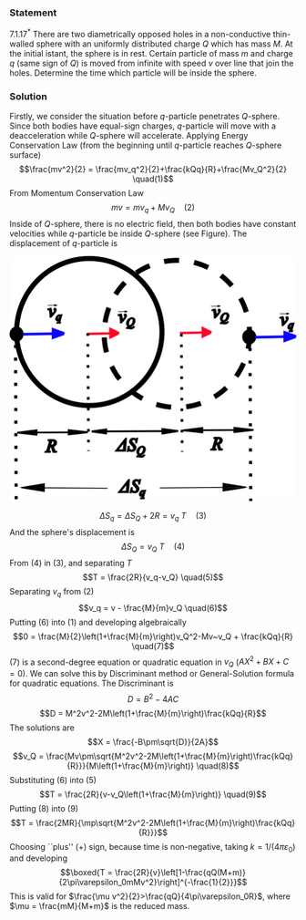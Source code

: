 ###  Statement 

$7.1.17^*$ There are two diametrically opposed holes in a non-conductive thin-walled sphere with an uniformly distributed charge $Q$ which has mass $M$. At the initial istant, the sphere is in rest. Certain particle of mass $m$ and charge $q$ (same sign of $Q$) is moved from infinite with speed $v$ over line that join the holes. Determine the time which particle will be inside the sphere. 

### Solution

Firstly, we consider the situation before $q$-particle penetrates $Q$-sphere. Since both bodies have equal-sign charges, $q$-particle will move with a deacceleration while $Q$-sphere will accelerate. Applying Energy Conservation Law (from the beginning until $q$-particle reaches $Q$-sphere surface) $$\frac{mv^2}{2} = \frac{mv_q^2}{2}+\frac{kQq}{R}+\frac{Mv_Q^2}{2} \quad(1)$$ From Momentum Conservation Law $$mv = mv_q + Mv_Q \quad(2)$$ Inside of $Q$-sphere, there is no electric field, then both bodies have constant velocities while $q$-particle be inside $Q$-sphere (see Figure). The displacement of $q$-particle is 

![ Particle motion inside the sphere |505x431, 42%](../../img/7.1.17/7.1.17.png)

$$\Delta S_q = \Delta S_Q+2R = v_q~T \quad(3)$$ And the sphere's displacement is $$\Delta S_Q = v_Q~T \quad(4)$$ From $(4)$ in $(3)$, and separating $T$ $$T = \frac{2R}{v_q-v_Q} \quad(5)$$ Separating $v_q$ from $(2)$ $$v_q = v - \frac{M}{m}v_Q \quad(6)$$ Putting $(6)$ into $(1)$ and developing algebraically $$0 = \frac{M}{2}\left(1+\frac{M}{m}\right)v_Q^2-Mv~v_Q + \frac{kQq}{R} \quad(7)$$ $(7)$ is a second-degree equation or quadratic equation in $v_Q$ ($AX^2+BX+C=0$). We can solve this by Discriminant method or General-Solution formula for quadratic equations. The Discriminant is $$D = B^2-4AC$$ $$D = M^2v^2-2M\left(1+\frac{M}{m}\right)\frac{kQq}{R}$$ The solutions are $$X = \frac{-B\pm\sqrt{D}}{2A}$$ $$v_Q = \frac{Mv\pm\sqrt{M^2v^2-2M\left(1+\frac{M}{m}\right)\frac{kQq}{R}}}{M\left(1+\frac{M}{m}\right)} \quad(8)$$ Substituting $(6)$ into $(5)$ $$T = \frac{2R}{v-v_Q\left(1+\frac{M}{m}\right)} \quad(9)$$ Putting $(8)$ into $(9)$ $$T = \frac{2MR}{\mp\sqrt{M^2v^2-2M\left(1+\frac{M}{m}\right)\frac{kQq}{R}}}$$ Choosing ``plus'' (+) sign, because time is non-negative, taking $k = 1/(4\pi\varepsilon_0)$ and developing $$\boxed{T = \frac{2R}{v}\left[1-\frac{qQ(M+m)}{2\pi\varepsilon_0mMv^2}\right]^{-\frac{1}{2}}}$$ This is valid for $\frac{\mu v^2}{2}>\frac{qQ}{4\pi\varepsilon_0R}$, where $\mu = \frac{mM}{M+m}$ is the reduced mass. 
